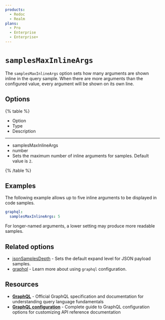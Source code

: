 ```yaml
---
products:
  - Redoc
  - Realm
plans:
  - Pro
  - Enterprise
  - Enterprise+
---
```

# `samplesMaxInlineArgs`

The `samplesMaxInlineArgs` option sets how many arguments are shown inline in the query sample.
When there are more arguments than the configured value, every argument will be shown on its own line.

## Options

{% table %}

- Option
- Type
- Description

---

- samplesMaxInlineArgs
- number
- Sets the maximum number of inline arguments for samples. Default value is `2`.

{% /table %}

## Examples

The following example allows up to five inline arguments to be displayed in code samples.

```yaml {% title="redocly.yaml" %}
graphql:
  samplesMaxInlineArgs: 5
```

For longer-named arguments, a lower setting may produce more readable samples.

## Related options

- [jsonSamplesDepth](./json-samples-depth.md) - Sets the default expand level for JSON payload samples.
- [graphql](./index.md) - Learn more about using `graphql` configuration.

## Resources

- **[GraphQL](https://graphql.org/)** - Official GraphQL specification and documentation for understanding query language fundamentals
- **[GraphQL configuration](./index.md)** - Complete guide to GraphQL configuration options for customizing API reference documentation

